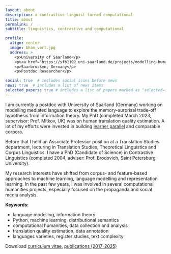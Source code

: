 ```yaml
---
layout: about
description: a contrastive linguist turned computational
title: about
permalink: /
subtitle: linguistics, contrastive and computational

profile:
  align: center
  image: bham_vert.jpg
  address: >
    <p>University of Saarland</p>
    <p><a href="https://sfb1102.uni-saarland.de/projects/modelling-human-translation-with-a-noisy-channel/" target="_blank">SFB B7 project</a></p>
    <p>Saarbrücken, Germany</p>
    <p>Postdoc Researcher</p>

social: true  # includes social icons before news
news: true  # includes a list of news items
selected_papers: true # includes a list of papers marked as "selected={true}
---
```

I am currently a postdoc with University of Saarland (Germany) working on modelling mediated language to explore the memory-surprisal trade-off hypothesis from information theory. 
My PhD (completed March 2023, supervisor: Prof. Mitkov, UK) was on human translation quality estimation. A lot of my efforts were invested in building <a href="https://www.rus-ltc.org/static/html/about.html" target="_blank">learner parallel</a> and comparable corpora. 

Before that I held an Associate Professor position at a Translation Studies department, lecturing in Translation Studies, Theoretical Linguistics and Corpus Linguistics.
I have a PhD (Candidate of Science) in Contrastive Linguistics (completed 2004, adviser: Prof. Brodovich, Saint Petersburg University).

My research interests have shifted from corpus- and feature-based approaches to machine learning, language modelling and representation learning.
In the past few years, I was involved in several computational humanities projects, especially focused on the propaganda and social media analysis.

**Keywords:**
<ul>
    <li>language modelling, information theory</li>
    <li>Python, machine learning, distributional semantics</li>
    <li>computational humanities, data collection and analysis</li>
    <li>translation quality estimation, data annotation</li>
    <li>languages varieties, register studies, text complexity</li>
</ul>
Download <a href="assets/pdf/12-June-2025_CV.pdf" target="blank">curriculum vitae</a>, 
<a href="assets/pdf/2017-2025_headed_multibib_biblatex.pdf" target="blank">publications (2017-2025)</a>
<!--- ; <a href="../../../latex/kunilovskaya_europass_13Apr2022.pdf" target="blank">Europass</a> --->
